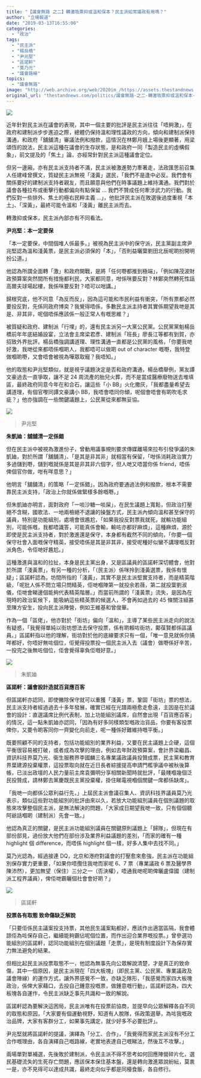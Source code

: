 ```yaml
---
title: "【議會無路 之二】轉激吸票抑或溫和保本？民主派如常議政有用嗎？"
author: "立場報道"
date: "2019-03-13T16:55:00"
categories:
  - "政治"
tags:
  - "民主派"
  - "楊岳橋"
  - "尹兆堅"
  - "區諾軒"
  - "莫乃光"
  - "議會路線"
topics:
  - "議會無路"
image: "http://web.archive.org/web/2020im_/https://assets.thestandnews.com/media/photos/legco-04_JrB7Y.png"
original_url: "thestandnews.com/politics/議會無路-之二-轉激吸票抑或溫和保本-民主派如常議政有用嗎"
---
```

![](http://web.archive.org/web/2020im_/https://assets.thestandnews.com/media/photos/legco-04_JrB7Y.png)

近年針對民主派在議會的表現，其中一個主要的批評是民主派往往「唔夠激」，在政府和建制派步步進迫之際，總體仍保持溫和理性議政的方向，傾向和建制派保持溝通，和政府「舖舖清」審議法例和撥款，這情況在林鄭月娥上場後更顯著，用梁頌恆的說法，民主派這種在議會的生存狀態，是和政府一同「製造民主的虛構假象」，前文提及的「焦土」論，亦經常針對民主派這種議會定位。

但另一邊廂，亦有民主派支持者不滿，民主派被激進勢力牽著走，法政匯思前召集人任建峰曾撰文，質疑民主派無視「淺黃」選民，「我們不是逢中必反。我們會有關係要好的建制派支持者親友，而且願意與他們在時事議題上維持溝通。我們對於議會各種拉布或衝擊行動都偏向有點保留 … 我們不贊成任何牽涉武力的行動。我們反對一些排外、焦土的極右民粹主義 …」，他批評民主派在敗選後過度重視「本土」、「深黃」，最終可能令溫和「淺黃」離民主派而去。

轉激抑或保本，民主派內部亦有不同看法。

**尹兆堅：本一定要保**

「本一定要保，中間個堆人係最多。」被視為民主派中的保守派，民主黨副主席尹兆堅認為溫和淺黃票，是民主派必須保的「本」，「否則益曬葉劉田北辰呢啲扮開明扮公道。」

他認為所謂全面轉「激」和政府開戰，是將「任何嘢都推到極端」，「例如陳茂波財政預算案突然間所有措施都利民，大家都同意，咁係咪要反對？林鄭突然轉死性話高爾夫球場起樓，我係咪要反對？唔可以咁講。」

歸根究底，他不同意「為反而反」，因為這可能和市民利益有衝突，「所有票都必然要投反對，先係同政府博奕？我覺得唔係，多數民主派主持者其實係期望我哋是其是、非其非，呢個唔係應該係一般正常人有嘅思維？」

被質疑和政府、建制派「行埋」的，還有民主派另一大黨公民黨。公民黨黨魁楊岳橋前年年底結婚設宴，立法會主席梁君彥、建制派「班長」廖長江等都有到賀，亦招致外界批評。楊岳橋強調講道理、理性溝通一直都是公民黨的風格，「你要我哋好激，我哋從來都唔係嗰啲人，我都唔可以做啲 out of character 嘅嘢，我特登做嗰啲嘢，又會唔會被視為嘩眾取寵？我唔知。」

他的取態和尹兆堅類似，就是視乎議題決定是否和政府溝通，楊岳橋舉例，黨友譚文豪過去一直爭取，讓不足 24 周流產的胎兒火葬，而不是當成醫療廢物送去堆填區，最終政府同意今年在和合石，讓這些「小 BB」火化撒灰，「我都盡量希望去講道理，有個官嚟同譚文豪講小 BB，我唔會唔同你傾，呢個會唔會有啲吹毛求疵？」他亦強調在一些關鍵議題上，公民黨從來都無妥協。

![](http://web.archive.org/web/2020im_/https://assets.thestandnews.com/media/photos/WAN_hluDm.png)
> 尹兆堅

**朱凱廸：舖舖清一定係錯**

但在民主派中被視為激進份子，曾動用議事規則要求傳媒離場來拉布引發爭議的朱凱廸，對於所謂「舖舖清」、「是其是非其非」就相當有保留，「咁係消耗政治實力多過儲到嘢，儲到嘅就係是其是非其非六個字，但人哋又唔當你係 friend，唔係俾個官你做，咁有咩意思？」

他明言「舖舖清」的策略「一定係錯」，因為政府要通過法例和撥款，根本不需要靠民主派支持，「政治上你就係做緊樣多餘嘅嘢。」

但朱凱廸亦明言，面對政府「一啖沙糖一啖屎」，在民生議題上寬鬆，但政治打壓絕不含糊，國歌法、一地兩檢絕不退讓的操盤方式，民主派內傾向溫和甚至保守的議員，特別是功能組別，處境會很尷尬，「如果我投反對票我就死，就輸功能組別，可能係嘅，我都唔識答，可能真係會輸，輸咗亦都好麻煩」，這種麻煩，源於即使是民主派支持者，對於激進還是保守，本身都有截然不同的傾向，「你要一個保守社會入面嘅保守精英，接受唔係是其是非其非，接受呢種好似蠻不講理嘅反對派角色，令佢哋好尷尬。」

這種激進與溫和的拉扯，本身是民主黨出身，又是區議員的區諾軒深切體會，他對於所謂「淺黃票」，有另一種的分析，「（民主派）係咪拎到淺黃選票，我係有懷疑」；區諾軒認為，坊間所指的「淺黃」，其實不是民主派堅實支持者，而是精英階級，「呢批人係不問立場只問精英，佢哋嗰陣第一就投余若薇，第二就投葉劉淑儀，佢哋會睇邊個能夠代表精英階層。」而當前所謂的「淺黃票」流失，是因為在現時的政治氣候下，能吸納這些精英票的候選人，不會再如過去的 45 條關注組甚至陳方安生，投向民主派陣營，例如王維基和曾俊華。

作為一個「區佬」，他亦對於「街坊」偏向「溫和」，主導了某些民主派走向的說法有疑惑，「我覺得單純以街坊想法去保守投票，係有啲賴咗街坊，鄺葆賢都係區議員。」區諾軒指以他的理解，街坊對於他的底線要求只有一個，「唯一意見就係你搞咩都好，你唔好無咗個位，佢覺得投票投一個民主派入去（議會）做嘢係好辛苦，一投完之後無咗個位，佢會覺得辜負佢嘅好意。」

![](http://web.archive.org/web/2020im_/https://assets.thestandnews.com/media/photos/chu2_553br.png)
> 朱凱廸

**區諾軒：議會設計造就百貨應百客**

但區諾軒亦認同，即使撇除保守就可以重獲「淺黃」票，鞏固「街坊」票的想法，民主派支持者經過過去十多年發展，確實已經在光譜兩極愈走愈遠，主因是在於議會的設計：直選議席比例代表制，加上功能組別議席，自然會出現「百貨應百客」的情況，這一點朱凱廸亦認同，「因為有好多同樣類型嘅政治貨品，你要有客投票俾你，又要令啲客同你一齊變化向前走，呢一種係好難維持嘅平衡。」

既要照顧不同的支持者，包括功能組別的業界利益，又要在民主議題上企硬，這個平衡很容易被打破，或者成為攻擊的理由，例如去年財政預算案，會計界梁繼昌、資訊科技界莫乃光、衞生服務界李國麟三名專業議政議員投贊成票，民主黨和教育界葉建源投棄權票，這投票取向就在近日長者綜援提高申請門檻爭議中被秋後算帳，已淡出政壇的人民力量前主席袁彌明分享相關新聞時就批評，「最賤嗰幾個泛民投贊成，請林鄭去黨慶既民主黨投棄權，掛住睇電視嗰個關鍵一席都係缺席」。

「我哋一向都係公眾利益行先，」上屆民主派會議召集人、資訊科技界議員莫乃光表示，類似這些對功能組別的批評由來以久，若放大功能組別議員在個別議題的取態來攻擊整個民主派，是無法解決的問題，「大家成日期望我哋一致，只有個個聽阿爺話嗰啲（建制派）先會一致。」

他認為真正的關鍵，是民主派功能組別議員在關鍵原則議題上「歸隊」，但現在有部份部見，過份放大他們在部份涉及業界利益議題的差別，「而家的確有一種 highlight 個 difference，而唔係 highlight 個一樣，好多人集中去找不同。」

莫乃光認為，經過接連 DQ，北京和港府對議會的打壓愈來愈強，民主派在功能組別保存實力更重要，「如果你唔攬住我哋而家呢 6、7 票（專業議政 6 票及醫學界陳沛然），更加無望（保住）三分之一（否決權），唔通我哋呢啲俾曬盧偉國（建制派工程界議員），俾佢哋霸曬個社會會好啲？」

![](http://web.archive.org/web/2020im_/https://assets.thestandnews.com/media/photos/AU_CLlC9.png)
> 區諾軒

**投票各有取態 致命傷缺乏解說**

「只要佢係民主議案投支持票，其他民生議案點都好，應該作出適當區隔，我會體諒佢為咗保存自己，繼續能夠霸佔呢個位置，而作出迎合業界嘅投票。」曾參選功能組別的區諾軒，認同功能組別在個別議題「走票」，是現有制度設計下為保存實力無法避免的結果。

但相比起民主派投票取態不一，他認為無事先向公眾解說清楚，才是真正的致命傷，其中一個原因，是民主派現在「四大板塊」（即民主黨、公民黨、專業議政及議會陣線）的運作方式，讓外界感覺不一致，亦缺乏隊形，「我感覺而家四大板塊政治，係俾大家藉口，去投自己鍾意投嘅票，做鍾意嘅行動」，區諾軒認為，四大板塊各自運作，令民主派缺乏事先共識和一致的解說。

區諾軒認為要解決這困局，民主派唯有在投票前協商，並提早向公眾解釋各自不同的取態和原因，「大家要有個運動視野，知道有人脫隊，係政策選舉，為咗我嘅政治品牌，大家有客群分工，如果事先講定，就少好多不必要批評」。

尹兆堅就將區諾軒的提議，演繹為「分工、合作」，「我覺得而家民主派沒有不分工合作嘅理由，各自演繹自己嘅路線，老實地表達自己嘅睇法，然後互不攻擊。」

兩場單對單補選，先後敗於建制派，令民主派不得不思考如何回應陣營碎片化，選民基礎流失的生死存亡問題，應該保本保住基本盤，還是轉向激進眾說紛紜，莫衷一是，亦不見得可以達成共識，最終走向似乎都是同檯食飯，各自修行。